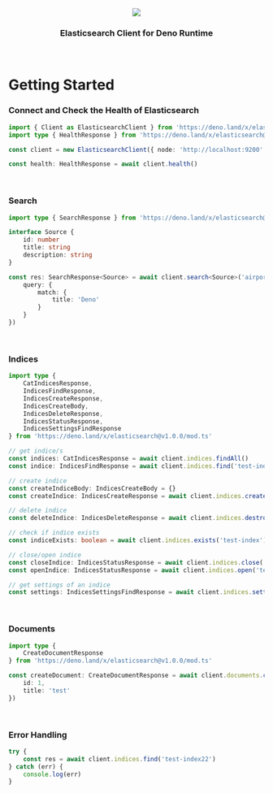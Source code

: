 <p align="center">
  <img src="https://user-images.githubusercontent.com/51231605/146690618-716a20dd-c3cd-4b30-a106-03108eb20cb0.png"/>

  <h3 align="center">Elasticsearch Client for Deno Runtime</p>
</p>

<br>

# Getting Started

### Connect and Check the Health of Elasticsearch
```ts
import { Client as ElasticsearchClient } from 'https://deno.land/x/elasticsearch@v1.0.0/mod.ts'
import type { HealthResponse } from 'https://deno.land/x/elasticsearch@v1.0.0/mod.ts'

const client = new ElasticsearchClient({ node: 'http://localhost:9200' })

const health: HealthResponse = await client.health()
```

<br>

### Search

```ts
import type { SearchResponse } from 'https://deno.land/x/elasticsearch@v1.0.0/mod.ts'

interface Source {
    id: number
    title: string
    description: string
}

const res: SearchResponse<Source> = await client.search<Source>('airport_codes', {
    query: {
        match: {
            title: 'Deno'
        }
    }
})
```

<br>

### Indices

```ts
import type {
    CatIndicesResponse,
    IndicesFindResponse,
    IndicesCreateResponse,
    IndicesCreateBody,
    IndicesDeleteResponse,
    IndicesStatusResponse,
    IndicesSettingsFindResponse
} from 'https://deno.land/x/elasticsearch@v1.0.0/mod.ts'

// get indice/s
const indices: CatIndicesResponse = await client.indices.findAll()
const indice: IndicesFindResponse = await client.indices.find('test-index')

// create indice
const createIndiceBody: IndicesCreateBody = {}
const createIndice: IndicesCreateResponse = await client.indices.create('test-index', createIndiceBody)

// delete indice
const deleteIndice: IndicesDeleteResponse = await client.indices.destroy('test-index')

// check if indice exists
const indiceExists: boolean = await client.indices.exists('test-index')

// close/open indice
const closeIndice: IndicesStatusResponse = await client.indices.close('test-index')
const openIndice: IndicesStatusResponse = await client.indices.open('test-index')

// get settings of an indice
const settings: IndicesSettingsFindResponse = await client.indices.settings('test-index')
```

<br>

### Documents

```ts
import type {
    CreateDocumentResponse
} from 'https://deno.land/x/elasticsearch@v1.0.0/mod.ts'

const createDocument: CreateDocumentResponse = await client.documents.create('test-index', {
    id: 1,
    title: 'test'
})
```

<br>

### Error Handling

```ts
try {
    const res = await client.indices.find('test-index22')
} catch (err) {
    console.log(err)
}
```
